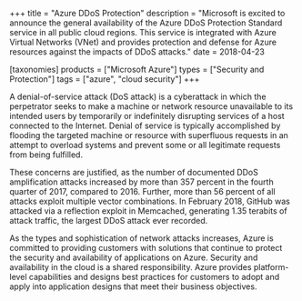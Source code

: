 +++
title = "Azure DDoS Protection"
description = "Microsoft is excited to announce the general availability of the Azure DDoS Protection Standard service in all public cloud regions. This service is integrated with Azure Virtual Networks (VNet) and provides protection and defense for Azure resources against the impacts of DDoS attacks."
date = 2018-04-23

[taxonomies]
products = ["Microsoft Azure"]
types = ["Security and Protection"]
tags = ["azure", "cloud security"]
+++

A denial-of-service attack (DoS attack) is a cyberattack in which the
perpetrator seeks to make a machine or network resource unavailable to
its intended users by temporarily or indefinitely disrupting services of
a host connected to the Internet. Denial of service is typically
accomplished by flooding the targeted machine or resource with
superfluous requests in an attempt to overload systems and prevent some
or all legitimate requests from being fulfilled.

These concerns are justified, as the number of documented DDoS
amplification attacks increased by more than 357 percent in the fourth
quarter of 2017, compared to 2016. Further, more than 56 percent of all
attacks exploit multiple vector combinations. In February 2018, GitHub
was attacked via a reflection exploit in Memcached, generating 1.35
terabits of attack traffic, the largest DDoS attack ever recorded.

As the types and sophistication of network attacks increases, Azure is
committed to providing customers with solutions that continue to protect
the security and availability of applications on Azure. Security and
availability in the cloud is a shared responsibility. Azure provides
platform-level capabilities and designs best practices for customers to
adopt and apply into application designs that meet their business
objectives.
